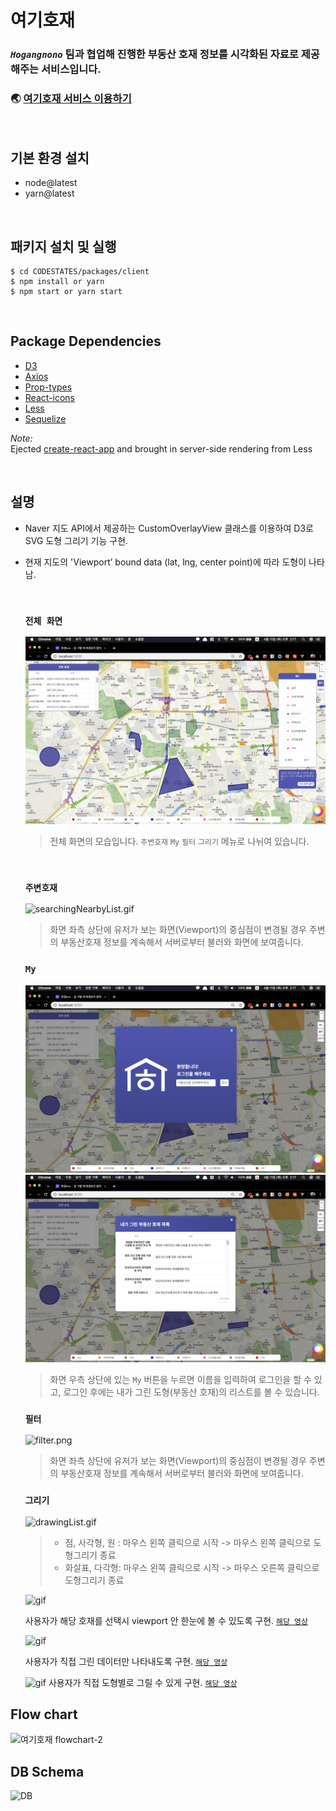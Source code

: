 # 여기호재

### **_`Hogangnono`_** 팀과 협업해 진행한 부동산 호재 정보를 시각화된 자료로 제공해주는 서비스입니다.

### 🌏 [여기호재 서비스 이용하기](https://bit.ly/Hogangnono)

<br>

## 기본 환경 설치

- node@latest
- yarn@latest

<br>

## 패키지 설치 및 실행

```
$ cd CODESTATES/packages/client
$ npm install or yarn
$ npm start or yarn start
```

<br>

## Package Dependencies

- [D3](https://d3js.org/)
- [Axios](https://www.npmjs.com/package/axios)
- [Prop-types](https://www.npmjs.com/package/prop-types)
- [React-icons](https://www.npmjs.com/package/react-icons)
- [Less](http://lesscss.org/)
- [Sequelize](https://www.npmjs.com/package/sequelize)

_Note:_  
Ejected [create-react-app](https://github.com/facebook/create-react-app) and brought in server-side rendering from Less

<br>

## 설명

- Naver 지도 API에서 제공하는 CustomOverlayView 클래스를 이용하여 D3로 SVG 도형 그리기 기능 구현.
- 현재 지도의 'Viewport’ bound data (lat, lng, center point)에 따라 도형이 나타남.

  <br>
  
  ### `전체 화면`
  <img src="./packages/client/src/Components/imgs/fullScreen.png" alt="fullScreen.png" /><br />
  > 전체 화면의 모습입니다. `주변호재` `My` `필터` `그리기` 메뉴로 나뉘여 있습니다.<br />
  <br />

  ### `주변호재`
  <img src="./packages/client/src/Components/imgs/searchingNearbyList.gif" alt="searchingNearbyList.gif" /><br />
  > 화면 좌측 상단에 유저가 보는 화면(Viewport)의 중심점이 변경될 경우 주변의 부동산호재 정보를 계속해서 서버로부터 불러와 화면에 보여줍니다.<br />

  ### `My`
  <img src="./packages/client/src/Components/imgs/my.png" alt="my.png" /><br />
  <img src="./packages/client/src/Components/imgs/myDrawingList.png" alt="myDrawingList.png" /><br />
  > 화면 우측 상단에 있는 `My` 버튼을 누르면 이름을 입력하여 로그인을 할 수 있고, 로그인 후에는 내가 그린 도형(부동산 호재)의 리스트를 볼 수 있습니다.<br />

  ### `필터`
  <img src="./packages/client/src/Components/imgs/filter.png" alt="filter.png" /><br />
  > 화면 좌측 상단에 유저가 보는 화면(Viewport)의 중심점이 변경될 경우 주변의 부동산호재 정보를 계속해서 서버로부터 불러와 화면에 보여줍니다.<br />

  ### `그리기`
  <img src="./packages/client/src/Components/imgs/drawingLists.gif" alt="drawingList.gif" /><br />
  > - 점, 사각형, 원 : 마우스 왼쪽 클릭으로 시작 -> 마우스 왼쪽 클릭으로 도형그리기 종료
  > - 화살표, 다각형: 마우스 왼쪽 클릭으로 시작 -> 마우스 오른쪽 클릭으로 도형그리기 종료

  ![gif](https://media.giphy.com/media/H6KAgO6pyZfXuZI44J/giphy.gif)

  사용자가 해당 호재를 선택시 viewport 안 한눈에 볼 수 있도록 구현. [`해당 영상`](https://www.youtube.com/watch?v=elRI1DB4520)


  ![gif](https://media.giphy.com/media/MY10D0ZPCrvYEQ19IP/giphy.gif)

  사용자가 직접 그린 데이터만 나타내도록 구현. [`해당 영상`](https://www.youtube.com/watch?v=pNZ7LkcditI)


  ![gif](https://media.giphy.com/media/ZXfWW9lUzRSYnCrhae/giphy.gif)
  사용자가 직접 도형별로 그릴 수 있게 구현. [`해당 영상`](https://www.youtube.com/watch?v=w9ilvJ1FzYA)
   

## Flow chart

![여기호재 flowchart-2](https://user-images.githubusercontent.com/29101760/55859334-cfc7ef80-5bac-11e9-93ed-dcc820e57ce6.png)

## DB Schema

![DB](https://user-images.githubusercontent.com/29101760/55855246-f3d20380-5ba1-11e9-9a47-8a4addf65b66.png)

